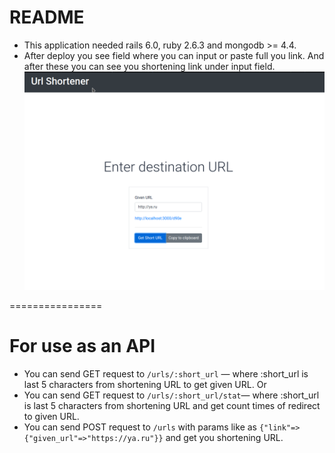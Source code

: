 # README

* This application needed rails 6.0, ruby 2.6.3 and mongodb >= 4.4.
* After deploy you see field where you can input or paste full you link. And after these you can see you shortening link under input field.
![alt text](https://github.com/dbachinin/new_url_shortener/blob/master/Screenshot_20201014_194603.png "Screenshot")

================
# For use as an API

* You can send GET request to `/urls/:short_url` — where :short_url is last 5 characters from shortening URL to get given URL.
Or
* You can send GET request to `/urls/:short_url/stat`— where :short_url is last 5 characters from shortening URL and get count times of redirect to given URL.
* You can send POST request to `/urls` with params like as `{"link"=>{"given_url"=>"https://ya.ru"}}` and get you shortening URL.
